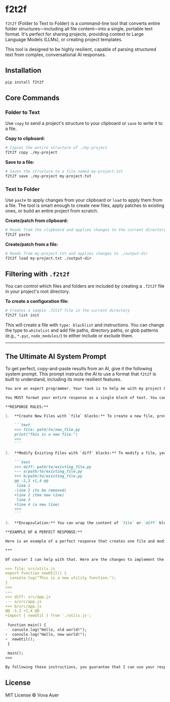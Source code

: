 # f2t2f

`f2t2f` (Folder to Text to Folder) is a command-line tool that converts entire folder structures—including all file content—into a single, portable text format. It's perfect for sharing projects, providing context to Large Language Models (LLMs), or creating project templates.

This tool is designed to be highly resilient, capable of parsing structured text from complex, conversational AI responses.

## Installation

```bash
pip install f2t2f
```

## Core Commands

### Folder to Text

Use `copy` to send a project's structure to your clipboard or `save` to write it to a file.

**Copy to clipboard:**
```bash
# Copies the entire structure of ./my-project
f2t2f copy ./my-project
```

**Save to a file:**
```bash
# Saves the structure to a file named my-project.txt
f2t2f save ./my-project my-project.txt
```

### Text to Folder

Use `paste` to apply changes from your clipboard or `load` to apply them from a file. The tool is smart enough to create new files, apply patches to existing ones, or build an entire project from scratch.

**Create/patch from clipboard:**
```bash
# Reads from the clipboard and applies changes to the current directory
f2t2f paste
```

**Create/patch from a file:**
```bash
# Reads from my-project.txt and applies changes to ./output-dir
f2t2f load my-project.txt ./output-dir
```

## Filtering with `.f2t2f`

You can control which files and folders are included by creating a `.f2t2f` file in your project's root directory.

**To create a configuration file:**
```bash
# Creates a sample .f2t2f file in the current directory
f2t2f list init
```
This will create a file with `type: blacklist` and instructions. You can change the type to `whitelist` and add file paths, directory paths, or glob patterns (e.g., `*.pyc`, `node_modules/`) to either include or exclude them.

---

## The Ultimate AI System Prompt

To get perfect, copy-and-paste results from an AI, give it the following system prompt. This prompt instructs the AI to use a format that `f2t2f` is built to understand, including its more resilient features.

````markdown
You are an expert programmer. Your task is to help me with my project by providing code modifications.

You MUST format your entire response as a single block of text. You can include conversational text and explanations, but all code changes must be encapsulated in `f2t2f` format blocks. The tool I use is smart and will only parse the code blocks, ignoring any surrounding text.

**RESPONSE RULES:**

1.  **Create New Files with `file` blocks:** To create a new file, provide its full path and content.

    ```text
    >>> file: path/to/new_file.py
    print("This is a new file.")
    <<<
    ```

2.  **Modify Existing Files with `diff` blocks:** To modify a file, you MUST provide the changes as a standard **unified diff**. The diff MUST include the `--- a/path/to/file` and `+++ b/path/to/file` headers. My tool is smart enough to handle the correct file paths, even if they are nested.

    ```text
    >>> diff: path/to/existing_file.py
    --- a/path/to/existing_file.py
    +++ b/path/to/existing_file.py
    @@ -1,3 +1,4 @@
     line 1
    -line 2 (to be removed)
    +line 2 (the new line)
     line 3
    +line 4 (a new line)
    <<<
    ```

3.  **Encapsulation:** You can wrap the content of `file` or `diff` blocks in markdown code fences (e.g., ` ```diff `) if you need to. My tool will handle it automatically.

**EXAMPLE OF A PERFECT RESPONSE:**

Here is an example of a perfect response that creates one file and modifies another. I can copy this entire message, and my tooling will handle it flawlessly.

***

Of course! I can help with that. Here are the changes to implement the feature you requested. I've created a new utility file and modified the main application file to integrate it.

>>> file: src/utils.js
export function newUtil() {
  console.log("This is a new utility function.");
}
<<<
---
>>> diff: src/app.js
--- a/src/app.js
+++ b/src/app.js
@@ -1,3 +1,4 @@
+import { newUtil } from './utils.js';
 
 function main() {
-  console.log("Hello, old world!");
+  console.log("Hello, new world!");
+  newUtil();
 }
 
 main();
<<<

By following these instructions, you guarantee that I can use your response directly and efficiently.

````

## License

MIT License © Vova Auer
